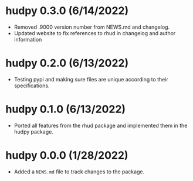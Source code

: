 hudpy 0.3.0 (6/14/2022)
=======================

  * Removed .9000 version number from NEWS.md and changelog.
  * Updated website to fix references to rhud in changelog and author information

hudpy 0.2.0 (6/13/2022)
============================

  * Testing pypi and making sure files are unique according to their specifications.

hudpy 0.1.0 (6/13/2022)
=============================

  * Ported all features from the rhud package and implemented them in the hudpy package.

hudpy 0.0.0 (1/28/2022)
=============================
  
  * Added a `NEWS.md` file to track changes to the package.
